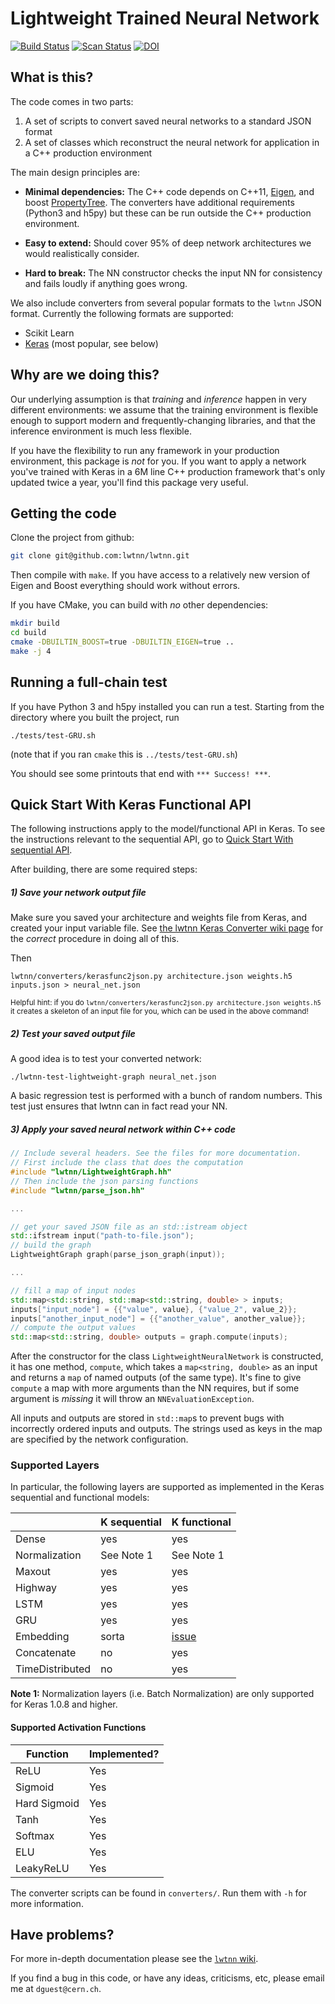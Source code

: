 Lightweight Trained Neural Network
==================================

[![Build Status][build-img]][build-link] [![Scan Status][scan-img]][scan-link]
[![DOI](https://zenodo.org/badge/DOI/10.5281/zenodo.597221.svg)](https://doi.org/10.5281/zenodo.597221)

[build-img]: https://travis-ci.org/lwtnn/lwtnn.svg?branch=master
[build-link]: https://travis-ci.org/lwtnn/lwtnn
[scan-img]: https://scan.coverity.com/projects/9285/badge.svg
[scan-link]: https://scan.coverity.com/projects/lwtnn-lwtnn

What is this?
-------------

The code comes in two parts:

 1. A set of scripts to convert saved neural networks to a standard
    JSON format
 2. A set of classes which reconstruct the neural network for
    application in a C++ production environment

The main design principles are:

 - **Minimal dependencies:** The C++ code depends on C++11,
   [Eigen][eg], and boost [PropertyTree][pt]. The converters have
   additional requirements (Python3 and h5py) but these can be run
   outside the C++ production environment.

 - **Easy to extend:** Should cover 95% of deep network architectures we
   would realistically consider.

 - **Hard to break:** The NN constructor checks the input NN for
   consistency and fails loudly if anything goes wrong.


We also include converters from several popular formats to the `lwtnn`
JSON format. Currently the following formats are supported:
 - Scikit Learn
 - [Keras][kr] (most popular, see below)

[eg]: http://eigen.tuxfamily.org
[pt]: http://www.boost.org/doc/libs/1_59_0/doc/html/property_tree.html
[kr]: http://keras.io/

Why are we doing this?
----------------------

Our underlying assumption is that _training_ and _inference_ happen in
very different environments: we assume that the training environment
is flexible enough to support modern and frequently-changing
libraries, and that the inference environment is much less flexible.

If you have the flexibility to run any framework in your production
environment, this package is _not_ for you. If you want to apply a
network you've trained with Keras in a 6M line C++ production
framework that's only updated twice a year, you'll find this package
very useful.

Getting the code
----------------

Clone the project from github:

```bash
git clone git@github.com:lwtnn/lwtnn.git
```

Then compile with `make`. If you have access to a relatively new
version of Eigen and Boost everything should work without errors.

If you have CMake, you can build with _no_ other dependencies:

```bash
mkdir build
cd build
cmake -DBUILTIN_BOOST=true -DBUILTIN_EIGEN=true ..
make -j 4
```

Running a full-chain test
-------------------------

If you have Python 3 and h5py installed you can run a test. Starting
from the directory where you built the project, run

```
./tests/test-GRU.sh
```

(note that if you ran `cmake` this is `../tests/test-GRU.sh`)

You should see some printouts that end with ` *** Success! *** `.

Quick Start With Keras Functional API
-------------------------------------

The following instructions apply to the model/functional API in
Keras. To see the instructions relevant to the sequential API, go to
[Quick Start With sequential API][seqQuickStart].

After building, there are some required steps:

##### 1) Save your network output file

Make sure you saved your architecture and weights file from Keras, and
created your input variable file. See [the lwtnn Keras Converter wiki
page][weightsInputs] for the _correct_ procedure in doing all of this.

Then

```
lwtnn/converters/kerasfunc2json.py architecture.json weights.h5 inputs.json > neural_net.json
```

<sup>Helpful hint: if you do `lwtnn/converters/kerasfunc2json.py architecture.json weights.h5` it creates a skeleton of an input file for you, which can be used in the above command!</sup>

##### 2) Test your saved output file

A good idea is to test your converted network:

```
./lwtnn-test-lightweight-graph neural_net.json
```

A basic regression test is performed with a bunch of random
numbers. This test just ensures that lwtnn can in fact read your NN.

[weightsInputs]: https://github.com/lwtnn/lwtnn/wiki/Keras-Converter
[seqQuickStart]: https://github.com/lwtnn/lwtnn/wiki/Quick-Start-With-Sequential-API

##### 3) Apply your saved neural network within C++ code

```C++
// Include several headers. See the files for more documentation.
// First include the class that does the computation
#include "lwtnn/LightweightGraph.hh"
// Then include the json parsing functions
#include "lwtnn/parse_json.hh"

...

// get your saved JSON file as an std::istream object
std::ifstream input("path-to-file.json");
// build the graph
LightweightGraph graph(parse_json_graph(input));

...

// fill a map of input nodes
std::map<std::string, std::map<std::string, double> > inputs;
inputs["input_node"] = {{"value", value}, {"value_2", value_2}};
inputs["another_input_node"] = {{"another_value", another_value}};
// compute the output values
std::map<std::string, double> outputs = graph.compute(inputs);
```

After the constructor for the class `LightweightNeuralNetwork` is
constructed, it has one method, `compute`, which takes a `map<string,
double>` as an input and returns a `map` of named outputs (of the same
type). It's fine to give `compute` a map with more arguments than the
NN requires, but if some argument is _missing_ it will throw an
`NNEvaluationException`.

All inputs and outputs are stored in `std::map`s to prevent bugs with
incorrectly ordered inputs and outputs. The strings used as keys in
the map are specified by the network configuration.


### Supported Layers ###

In particular, the following layers are supported as implemented in the
Keras sequential and functional models:

|                 | K sequential | K functional  |
|-----------------|--------------|---------------|
| Dense           |  yes         |  yes          |
| Normalization   | See Note 1   | See Note 1    |
| Maxout          |  yes         |  yes          |
| Highway         |  yes         |  yes          |
| LSTM            |  yes         |  yes          |
| GRU             |  yes         |  yes          |
| Embedding       | sorta        | [issue][ghie] |
| Concatenate     |  no          |  yes          |
| TimeDistributed |  no          |  yes          |

**Note 1:** Normalization layers (i.e. Batch Normalization) are only
supported for Keras 1.0.8 and higher.

[ghie]: https://github.com/lwtnn/lwtnn/issues/39
[ghkeras2]: https://github.com/lwtnn/lwtnn/issues/40

#### Supported Activation Functions ####

| Function      | Implemented? |
|---------------|--------------|
| ReLU          | Yes          |
| Sigmoid       | Yes          |
| Hard Sigmoid  | Yes          |
| Tanh          | Yes          |
| Softmax       | Yes          |
| ELU           | Yes          |
| LeakyReLU     | Yes          |

The converter scripts can be found in `converters/`. Run them with
`-h` for more information.

Have problems?
--------------

For more in-depth documentation please see the [`lwtnn` wiki][lwtnnwiki].

If you find a bug in this code, or have any ideas, criticisms,
etc, please email me at `dguest@cern.ch`.

[lwtnnwiki]: https://github.com/lwtnn/lwtnn/wiki

